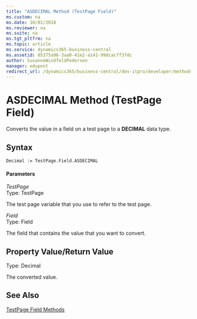 ```yaml
---
title: "ASDECIMAL Method (TestPage Field)"
ms.custom: na
ms.date: 10/01/2018
ms.reviewer: na
ms.suite: na
ms.tgt_pltfrm: na
ms.topic: article
ms.service: dynamics365-business-central
ms.assetid: 05375a96-3aa0-41e2-a141-99dcacff37dc
author: SusanneWindfeldPedersen
manager: edupont
redirect_url: /dynamics365/business-central/dev-itpro/developer/methods-auto/library
---
```


 

# ASDECIMAL Method (TestPage Field)
Converts the value in a field on a test page to a **DECIMAL** data type.  
  
## Syntax  
  
```  
Decimal := TestPage.Field.ASDECIMAL  
```  
  
#### Parameters  
 *TestPage*  
 Type: TestPage  
  
 The test page variable that you use to refer to the test page.  
  
 *Field*  
 Type: Field  
  
 The field that contains the value that you want to convert.  
  
## Property Value/Return Value  
 Type: Decimal  
  
 The converted value.  
  
## See Also  
 [TestPage Field Methods](devenv-TestPage-Field-Methods.md)